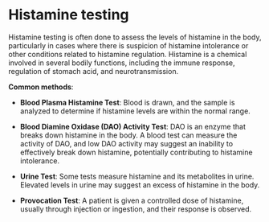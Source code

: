 <!--
source: gpt-3 + jph editing
tags: tests
-->

# Histamine testing

Histamine testing is often done to assess the levels of histamine in the body, particularly in cases where there is suspicion of histamine intolerance or other conditions related to histamine regulation. Histamine is a chemical involved in several bodily functions, including the immune response, regulation of stomach acid, and neurotransmission.

**Common methods**:

* **Blood Plasma Histamine Test**: Blood is drawn, and the sample is analyzed to determine if histamine levels are within the normal range.

* **Blood Diamine Oxidase (DAO) Activity Test**: DAO is an enzyme that breaks down histamine in the body. A blood test can measure the activity of DAO, and low DAO activity may suggest an inability to effectively break down histamine, potentially contributing to histamine intolerance.

* **Urine Test**: Some tests measure histamine and its metabolites in urine. Elevated levels in urine may suggest an excess of histamine in the body.

* **Provocation Test**: A patient is given a controlled dose of histamine, usually through injection or ingestion, and their response is observed.

